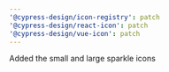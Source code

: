 ```yaml
---
'@cypress-design/icon-registry': patch
'@cypress-design/react-icon': patch
'@cypress-design/vue-icon': patch
---
```


Added the small and large sparkle icons
